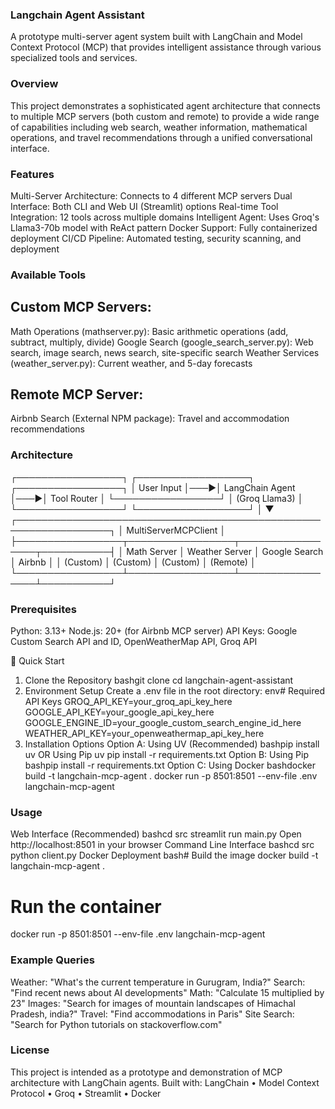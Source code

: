 ### Langchain Agent Assistant
A prototype multi-server agent system built with LangChain and Model Context Protocol (MCP) that provides intelligent assistance through various specialized tools and services.

### Overview
This project demonstrates a sophisticated agent architecture that connects to multiple MCP servers (both custom and remote) to provide a wide range of capabilities including web search, weather information, mathematical operations, and travel recommendations through a unified conversational interface.

### Features
Multi-Server Architecture: Connects to 4 different MCP servers
Dual Interface: Both CLI and Web UI (Streamlit) options
Real-time Tool Integration: 12 tools across multiple domains
Intelligent Agent: Uses Groq's Llama3-70b model with ReAct pattern
Docker Support: Fully containerized deployment
CI/CD Pipeline: Automated testing, security scanning, and deployment

### Available Tools
## Custom MCP Servers:
Math Operations (mathserver.py): Basic arithmetic operations (add, subtract, multiply, divide)
Google Search (google_search_server.py): Web search, image search, news search, site-specific search
Weather Services (weather_server.py): Current weather, and 5-day forecasts

## Remote MCP Server:
Airbnb Search (External NPM package): Travel and accommodation recommendations

### Architecture
┌─────────────────┐    ┌──────────────────┐    ┌─────────────────┐
│   User Input    │───▶│  LangChain Agent │───▶│   Tool Router   │
└─────────────────┘    │  (Groq Llama3)   │    └─────────────────┘
                       └──────────────────┘            │
                                                       ▼
┌─────────────────────────────────────────────────────────────────┐
│                    MultiServerMCPClient                         │
├─────────────────┬─────────────────┬─────────────────┬───────────┤
│   Math Server   │  Weather Server │ Google Search   │  Airbnb   │
│   (Custom)      │   (Custom)      │   (Custom)      │ (Remote)  │
└─────────────────┴─────────────────┴─────────────────┴───────────┘


### Prerequisites
Python: 3.13+
Node.js: 20+ (for Airbnb MCP server)
API Keys: Google Custom Search API and ID, OpenWeatherMap API, Groq API

🚀 Quick Start
1. Clone the Repository
bashgit clone <repository-url>
cd langchain-agent-assistant
2. Environment Setup
Create a .env file in the root directory:
env# Required API Keys
GROQ_API_KEY=your_groq_api_key_here
GOOGLE_API_KEY=your_google_api_key_here
GOOGLE_ENGINE_ID=your_google_custom_search_engine_id_here
WEATHER_API_KEY=your_openweathermap_api_key_here
3. Installation Options
Option A: Using UV (Recommended)
bashpip install uv OR Using Pip
uv pip install -r requirements.txt
Option B: Using Pip
bashpip install -r requirements.txt
Option C: Using Docker
bashdocker build -t langchain-mcp-agent .
docker run -p 8501:8501 --env-file .env langchain-mcp-agent




### Usage
Web Interface (Recommended)
bashcd src
streamlit run main.py
Open http://localhost:8501 in your browser
Command Line Interface
bashcd src
python client.py
Docker Deployment
bash# Build the image
docker build -t langchain-mcp-agent .

# Run the container
docker run -p 8501:8501 --env-file .env langchain-mcp-agent


### Example Queries
Weather: "What's the current temperature in Gurugram, India?"
Search: "Find recent news about AI developments"
Math: "Calculate 15 multiplied by 23"
Images: "Search for images of mountain landscapes of Himachal Pradesh, india?"
Travel: "Find accommodations in Paris"
Site Search: "Search for Python tutorials on stackoverflow.com"

### License
This project is intended as a prototype and demonstration of MCP architecture with LangChain agents.
Built with: LangChain • Model Context Protocol • Groq • Streamlit • Docker
